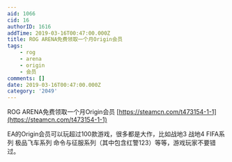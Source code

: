 ```yaml
---
aid: 1066
cid: 16
authorID: 1616
addTime: 2019-03-16T00:47:00.000Z
title: ROG ARENA免费领取一个月Origin会员
tags:
    - rog
    - arena
    - origin
    - 会员
comments: []
date: 2019-03-16T00:47:00.000Z
category: '2049'
---
```


ROG ARENA免费领取一个月Origin会员 [https://steamcn.com/t473154-1-1](https://steamcn.com/t473154-1-1)

EA的Origin会员可以玩超过100款游戏，很多都是大作，比如战地3 战地4 FIFA系列 极品飞车系列 命令与征服系列（其中包含红警123）等等，游戏玩家不要错过。
